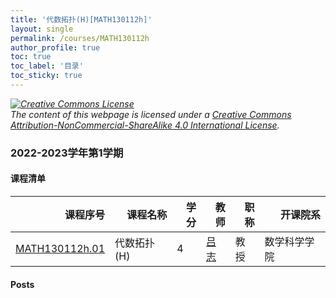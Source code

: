 ```yaml
---
title: '代数拓扑(H)[MATH130112h]'
layout: single
permalink: /courses/MATH130112h
author_profile: true
toc: true
toc_label: '目录'
toc_sticky: true
---
```



<div class='notice--warning'>
	<p><i><a rel='license' href='http://creativecommons.org/licenses/by-nc-sa/4.0/'><img alt='Creative Commons License' style='border-width:0' src='https://i.creativecommons.org/l/by-nc-sa/4.0/88x31.png' /></a><br /> The content of this webpage is licensed under a <a rel='license' href='http://creativecommons.org/licenses/by-nc-sa/4.0/'>Creative Commons Attribution-NonCommercial-ShareAlike 4.0 International License</a>.</i></p>
</div>

### 2022-2023学年第1学期


#### 课程清单

<div style='text-align: center;' id='MATH130112h_2223F'> <table id='MATH130112h_2223F_table'>
  <thead>
    <tr style="text-align: right;">
      <th>课程序号</th>
      <th>课程名称</th>
      <th>学分</th>
      <th>教师</th>
      <th>职称</th>
      <th>开课院系</th>
    </tr>
  </thead>
  <tbody>
    <tr>
      <td><a href='https://fdu-math.github.io/courses/class-id/MATH130112h-01'>MATH130112h.01</a></td>
      <td>代数拓扑(H)</td>
      <td>4</td>
      <td><a href='https://fdu-math.github.io/teachers/吕志'>吕志</a></td>
      <td>教授</td>
      <td>数学科学学院</td>
    </tr>
  </tbody>
</table></div>

#### Posts

